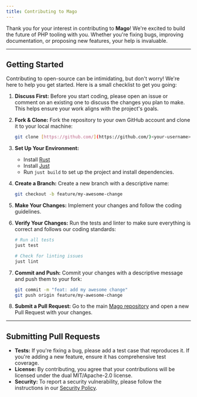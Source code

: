 ```yaml
---
title: Contributing to Mago
---
```


Thank you for your interest in contributing to **Mago**! We're excited to build the future of PHP tooling with you. Whether you're fixing bugs, improving documentation, or proposing new features, your help is invaluable.

---

## Getting Started

Contributing to open-source can be intimidating, but don't worry! We're here to help you get started. Here is a small checklist to get you going:

1.  **Discuss First:** Before you start coding, please open an issue or comment on an existing one to discuss the changes you plan to make. This helps ensure your work aligns with the project's goals.

2.  **Fork & Clone:** Fork the repository to your own GitHub account and clone it to your local machine:

    ```bash
    git clone [https://github.com/](https://github.com/)<your-username>/mago.git
    ```

3.  **Set Up Your Environment:**

    - Install [Rust](https://www.rust-lang.org/tools/install)
    - Install [Just](https://github.com/casey/just)
    - Run `just build` to set up the project and install dependencies.

4.  **Create a Branch:** Create a new branch with a descriptive name:

    ```bash
    git checkout -b feature/my-awesome-change
    ```

5.  **Make Your Changes:** Implement your changes and follow the coding guidelines.

6.  **Verify Your Changes:** Run the tests and linter to make sure everything is correct and follows our coding standards:

    ```bash
    # Run all tests
    just test

    # Check for linting issues
    just lint
    ```

7.  **Commit and Push:** Commit your changes with a descriptive message and push them to your fork:

    ```bash
    git commit -m "feat: add my awesome change"
    git push origin feature/my-awesome-change
    ```

8.  **Submit a Pull Request:** Go to the main [Mago repository](https://github.com/carthage-software/mago) and open a new Pull Request with your changes.

---

## Submitting Pull Requests

- **Tests:** If you're fixing a bug, please add a test case that reproduces it. If you're adding a new feature, ensure it has comprehensive test coverage.
- **License:** By contributing, you agree that your contributions will be licensed under the dual MIT/Apache-2.0 license.
- **Security:** To report a security vulnerability, please follow the instructions in our [Security Policy](https://github.com/carthage-software/mago/security/policy).
